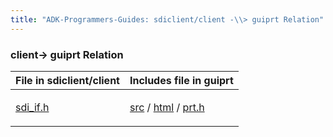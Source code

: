 ```yaml
---
title: "ADK-Programmers-Guides: sdiclient/client -\\> guiprt Relation"
---
```


### client→ guiprt Relation

| File in sdiclient/client | Includes file in guiprt |
|----|----|
| <p><a href="sdi__if_8h.md">sdi_if.h</a></p> | <p><a href="dir_7447c8e6446ba60664134d106c4ecb69.md">src</a> / <a href="dir_8c13e55433a2f6247a8b0f337ff26c19.md">html</a> / <a href="guiprt_2src_2html_2prt_8h.md">prt.h</a></p> |

